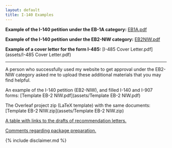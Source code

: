 ```yaml
---
layout: default
title: I-140 Examples
---
```


**Example of the I-140 petition under the EB-1A category:**
[EB1A.pdf](assets/EB1A.pdf)

**Example of the I-140 petition under the EB2-NIW category:**
[EB2NIW.pdf](assets/EB2NIW.pdf)

**Example of a cover letter for the form I-485:**
[I-485 Cover Letter.pdf](assets/I-485 Cover Letter.pdf)

- - - - - - - - - - -

A person who successfully used my website to get approval under the EB2-NIW category asked me to upload these additional materials that you may find helpful.

An example of the I-140 petition (EB2-NIW), and filled I-140 and I-907 forms: [Template EB-2 NIW.pdf](assets/Template EB-2 NIW.pdf)

The Overleaf project zip (LaTeX template) with the same documents: [Template EB-2 NIW.zip](assets/Template EB-2 NIW.zip)

[A table with links to the drafts of recommendation letters.](https://docs.google.com/spreadsheets/d/1AIHcKnDGS1X5WssO5_lA22SWV-U26-vtQ-hnFQuXwNU/edit#gid=0)

[Comments regarding package preparation.](https://docs.google.com/document/d/16x77V2iDWA6ruImFNi43K1kiGutSAjKhw_pRoUTXZ0w/edit)

{% include disclaimer.md %}


